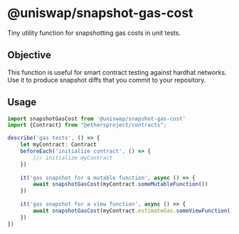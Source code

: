 # @uniswap/snapshot-gas-cost

Tiny utility function for snapshotting gas costs in unit tests.

## Objective

This function is useful for smart contract testing against hardhat networks. Use it to produce snapshot diffs that you
commit to your repository.

## Usage

```typescript
import snapshotGasCost from '@uniswap/snapshot-gas-cost'
import {Contract} from "@ethersproject/contracts";

describe('gas tests', () => {
    let myContract: Contract
    beforeEach('initialize contract', () => {
        /// initialize myContract
    })
    
    it('gas snapshot for a mutable function', async () => {
        await snapshotGasCost(myContract.someMutableFunction())
    })
    
    it('gas snapshot for a view function', async () => {
        await snapshotGasCost(myContract.estimateGas.someViewFunction())
    })
})
```


